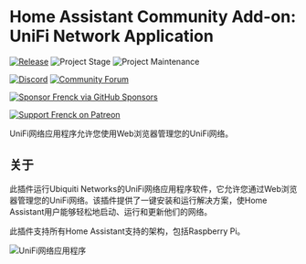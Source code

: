 # Home Assistant Community Add-on: UniFi Network Application

[![Release][release-shield]][release] ![Project Stage][project-stage-shield] ![Project Maintenance][maintenance-shield]

[![Discord][discord-shield]][discord] [![Community Forum][forum-shield]][forum]

[![Sponsor Frenck via GitHub Sponsors][github-sponsors-shield]][github-sponsors]

[![Support Frenck on Patreon][patreon-shield]][patreon]

UniFi网络应用程序允许您使用Web浏览器管理您的UniFi网络。

## 关于

此插件运行Ubiquiti Networks的UniFi网络应用程序软件，它允许您通过Web浏览器管理您的UniFi网络。该插件提供了一键安装和运行解决方案，使Home Assistant用户能够轻松地启动、运行和更新他们的网络。

此插件支持所有Home Assistant支持的架构，包括Raspberry Pi。

![UniFi网络应用程序][screenshot]


[discord-shield]: https://img.shields.io/discord/478094546522079232.svg
[discord]: https://discord.me/hassioaddons
[forum-shield]: https://img.shields.io/badge/community-forum-brightgreen.svg
[forum]: https://community.home-assistant.io/t/home-assistant-community-add-on-unifi-controller/56297?u=frenck
[github-sponsors-shield]: https://frenck.dev/wp-content/uploads/2019/12/github_sponsor.png
[github-sponsors]: https://github.com/sponsors/frenck
[maintenance-shield]: https://img.shields.io/maintenance/yes/2025.svg
[patreon-shield]: https://frenck.dev/wp-content/uploads/2019/12/patreon.png
[patreon]: https://www.patreon.com/frenck
[project-stage-shield]: https://img.shields.io/badge/project%20stage-production%20ready-brightgreen.svg
[release-shield]: https://img.shields.io/badge/version-v4.1.0-blue.svg
[release]: https://github.com/hassio-addons/addon-unifi/tree/v4.1.0
[screenshot]: https://github.com/hassio-addons/addon-unifi/raw/main/images/screenshot.jpg